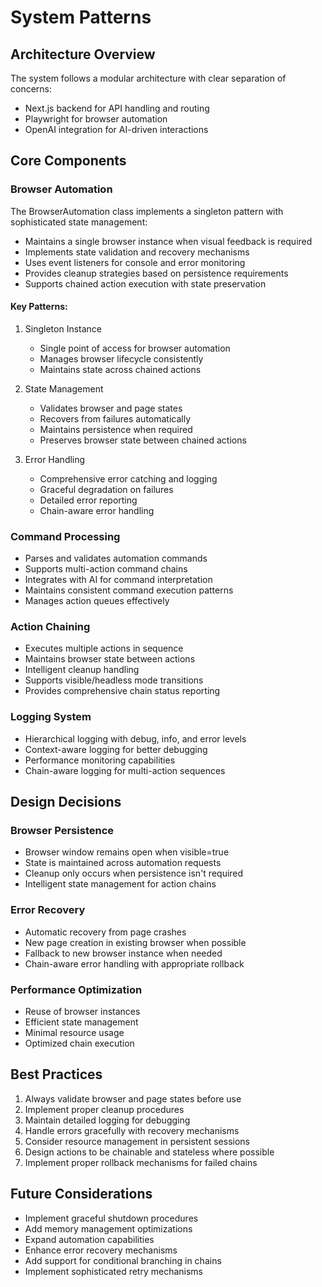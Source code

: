 # System Patterns

## Architecture Overview
The system follows a modular architecture with clear separation of concerns:
- Next.js backend for API handling and routing
- Playwright for browser automation
- OpenAI integration for AI-driven interactions

## Core Components

### Browser Automation
The BrowserAutomation class implements a singleton pattern with sophisticated state management:
- Maintains a single browser instance when visual feedback is required
- Implements state validation and recovery mechanisms
- Uses event listeners for console and error monitoring
- Provides cleanup strategies based on persistence requirements
- Supports chained action execution with state preservation

#### Key Patterns:
1. Singleton Instance
   - Single point of access for browser automation
   - Manages browser lifecycle consistently
   - Maintains state across chained actions

2. State Management
   - Validates browser and page states
   - Recovers from failures automatically
   - Maintains persistence when required
   - Preserves browser state between chained actions

3. Error Handling
   - Comprehensive error catching and logging
   - Graceful degradation on failures
   - Detailed error reporting
   - Chain-aware error handling

### Command Processing
- Parses and validates automation commands
- Supports multi-action command chains
- Integrates with AI for command interpretation
- Maintains consistent command execution patterns
- Manages action queues effectively

### Action Chaining
- Executes multiple actions in sequence
- Maintains browser state between actions
- Intelligent cleanup handling
- Supports visible/headless mode transitions
- Provides comprehensive chain status reporting

### Logging System
- Hierarchical logging with debug, info, and error levels
- Context-aware logging for better debugging
- Performance monitoring capabilities
- Chain-aware logging for multi-action sequences

## Design Decisions

### Browser Persistence
- Browser window remains open when visible=true
- State is maintained across automation requests
- Cleanup only occurs when persistence isn't required
- Intelligent state management for action chains

### Error Recovery
- Automatic recovery from page crashes
- New page creation in existing browser when possible
- Fallback to new browser instance when needed
- Chain-aware error handling with appropriate rollback

### Performance Optimization
- Reuse of browser instances
- Efficient state management
- Minimal resource usage
- Optimized chain execution

## Best Practices
1. Always validate browser and page states before use
2. Implement proper cleanup procedures
3. Maintain detailed logging for debugging
4. Handle errors gracefully with recovery mechanisms
5. Consider resource management in persistent sessions
6. Design actions to be chainable and stateless where possible
7. Implement proper rollback mechanisms for failed chains

## Future Considerations
- Implement graceful shutdown procedures
- Add memory management optimizations
- Expand automation capabilities
- Enhance error recovery mechanisms
- Add support for conditional branching in chains
- Implement sophisticated retry mechanisms
